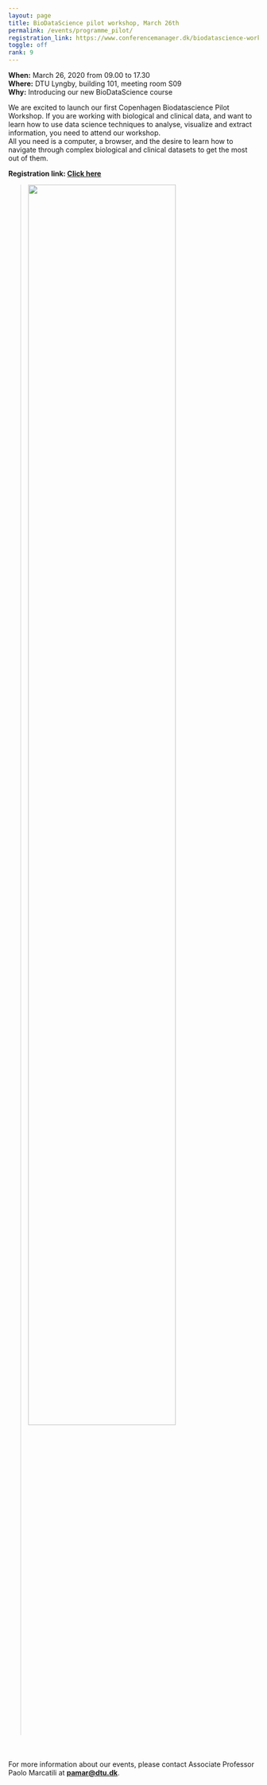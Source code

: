 ```yaml
---
layout: page
title: BioDataScience pilot workshop, March 26th
permalink: /events/programme_pilot/
registration_link: https://www.conferencemanager.dk/biodatascience-workshop
toggle: off
rank: 9
---
```


<b>When:</b> March 26, 2020  from 09.00 to 17.30
<br />
<b>Where:</b> DTU Lyngby, building 101, meeting room S09
<br />
<b>Why:</b> Introducing our new BioDataScience course
    
We are excited to launch our first Copenhagen Biodatascience Pilot Workshop. If you are working with biological and clinical data, and want to learn how to use data science techniques to analyse, visualize and extract information, you need to attend our workshop. 
<br />
All you need is a computer, a browser, and the desire to learn how to navigate through complex biological and clinical datasets to get the most out of them.

<b> Registration link:  <a href="{{registration_link}}">Click here </a></b>

<blockquote>
    <p>
        
<div style="margin-bottom: 50px;">
    <img class="float-center" width="80%"  src="{{ 'schedule3.png' | prepend: site.images_dir | prepend: site.baseurl }}" />
</div>

</p>
</blockquote>


For more information about our events, please contact Associate Professor Paolo Marcatili at **pamar@dtu.dk**.



